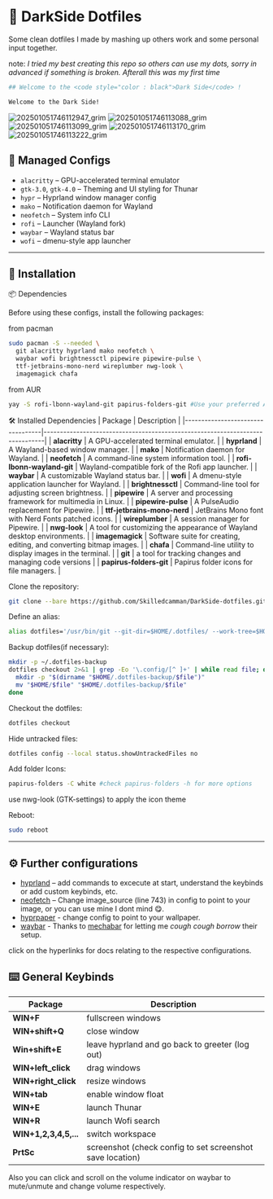 # 🖤 DarkSide Dotfiles

Some clean dotfiles I made by mashing up others work and some personal input together.

note: *I tried my best creating this repo so others can use my dots, sorry in advanced if something is broken. Afterall this was my first time*


```bash
## Welcome to the <code style="color : black">Dark Side</code> !
```

```bash
Welcome to the Dark Side!
```
![202501051746112947_grim](https://github.com/user-attachments/assets/71ee84c8-da9a-478a-a6e7-f3868f06c024)
![202501051746113088_grim](https://github.com/user-attachments/assets/d6468b66-fa0b-4636-bd5a-2f575e24d733)
![202501051746113099_grim](https://github.com/user-attachments/assets/f4fac096-871f-441a-9672-3f89e5ea4049)
![202501051746113170_grim](https://github.com/user-attachments/assets/4eb810b9-f509-4f7c-8c9e-02b709533f5a)
![202501051746113222_grim](https://github.com/user-attachments/assets/123025b9-fdfb-41b1-8479-1714cac0ddc7)




## 📂 Managed Configs

- `alacritty` – GPU-accelerated terminal emulator
- `gtk-3.0`, `gtk-4.0` – Theming and UI styling for Thunar
- `hypr` – Hyprland window manager config
- `mako` – Notification daemon for Wayland
- `neofetch` – System info CLI
- `rofi` – Launcher (Wayland fork)
- `waybar` – Wayland status bar
- `wofi` – dmenu-style app launcher

---
## 🔧 Installation
📦 Dependencies

Before using these configs, install the following packages:

from pacman
```bash
sudo pacman -S --needed \
  git alacritty hyprland mako neofetch \
  waybar wofi brightnessctl pipewire pipewire-pulse \
  ttf-jetbrains-mono-nerd wireplumber nwg-look \
  imagemagick chafa
```
from AUR
```bash
yay -S rofi-lbonn-wayland-git papirus-folders-git #Use your preferred AUR manager
```
🛠️ Installed Dependencies
| Package                          | Description                                                                  |
|----------------------------------|------------------------------------------------------------------------------|
| **alacritty**                    | A GPU-accelerated terminal emulator.                                         |
| **hyprland**                     | A Wayland-based window manager.                                              |
| **mako**                         | Notification daemon for Wayland.                                             |
| **neofetch**                     | A command-line system information tool.                                      |
| **rofi-lbonn-wayland-git**       | Wayland-compatible fork of the Rofi app launcher.                            |
| **waybar**                       | A customizable Wayland status bar.                                           |
| **wofi**                         | A dmenu-style application launcher for Wayland.                              |
| **brightnessctl**                | Command-line tool for adjusting screen brightness.                           |
| **pipewire**                     | A server and processing framework for multimedia in Linux.                   |
| **pipewire-pulse**               | A PulseAudio replacement for Pipewire.                                       |
| **ttf-jetbrains-mono-nerd**      | JetBrains Mono font with Nerd Fonts patched icons.                           |
| **wireplumber**                  | A session manager for Pipewire.                                              |
| **nwg-look**                     | A tool for customizing the appearance of Wayland desktop environments.       |
| **imagemagick**                  | Software suite for creating, editing, and converting bitmap images.          |
| **chafa**                        | Command-line utility to display images in the terminal.                      |
| **git**                          | a tool for tracking changes and managing code versions                       |
| **papirus-folders-git**          | Papirus folder icons for file managers.                                      |

Clone the repository:
```bash
git clone --bare https://github.com/Skilledcamman/DarkSide-dotfiles.git $HOME/.dotfiles
```

Define an alias:
```bash
alias dotfiles='/usr/bin/git --git-dir=$HOME/.dotfiles/ --work-tree=$HOME'
```

Backup dotfiles(if necessary):
```bash
mkdir -p ~/.dotfiles-backup
dotfiles checkout 2>&1 | grep -Eo '\.config/[^ ]+' | while read file; do
  mkdir -p "$(dirname "$HOME/.dotfiles-backup/$file")"
  mv "$HOME/$file" "$HOME/.dotfiles-backup/$file"
done
```

Checkout the dotfiles:
```bash
dotfiles checkout
```

Hide untracked files:
```bash
dotfiles config --local status.showUntrackedFiles no
```

Add folder Icons:
```bash
papirus-folders -C white #check papirus-folders -h for more options
```
use nwg-look (GTK-settings) to apply the icon theme

Reboot:
```bash
sudo reboot
```
---

## ⚙️ Further configurations
- [hyprland](https://wiki.hyprland.org/Configuring/) – add commands to excecute at start, understand the keybinds or add custom keybinds, etc.
- [neofetch](https://github.com/dylanaraps/neofetch) – Change image_source (line 743) in config to point to your image, or you can use mine I dont mind 😋.
- [hyprpaper](https://wiki.hyprland.org/Hypr-Ecosystem/hyprpaper/) - change config to point to your wallpaper.
- [waybar](https://github.com/Alexays/Waybar) - Thanks to [mechabar](https://github.com/sejjy/mechabar) for letting me *cough cough borrow* their setup.

click on the hyperlinks for docs relating to the respective configurations.

## ⌨️ General Keybinds
| Package                          | Description                                                                  |
|----------------------------------|------------------------------------------------------------------------------|
| **WIN+F**                        | fullscreen windows                                                           |
| **WIN+shift+Q**                  | close window                                                                 |
| **Win+shift+E**                  | leave hyprland and go back to greeter (log out)                              |
| **WIN+left_click**               | drag windows                                                                 |
| **WIN+right_click**              | resize windows                                                               |  
| **WIN+tab**                      | enable window float                                                          |
| **WIN+E**                        | launch Thunar                                                                |
| **WIN+R**                        | launch Wofi search                                                           |
| **WIN+1,2,3,4,5,...**            | switch workspace                                                             |
| **PrtSc**                        | screenshot (check config to set screenshot save location)                    |


Also you can click and scroll on the volume indicator on waybar to mute/unmute and change volume respectively.
